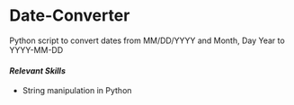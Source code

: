 # Date-Converter
Python script to convert dates from MM/DD/YYYY and Month, Day Year to YYYY-MM-DD

#### *Relevant Skills*
* String manipulation in Python

